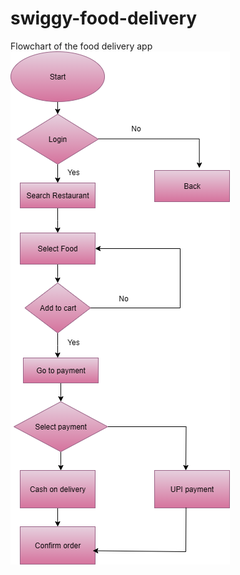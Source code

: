# swiggy-food-delivery
Flowchart of the food delivery app
![image_alt](https://github.com/Bhavya24-2006/swiggy-food-delivery/blob/main/food_order.drawio.png)
